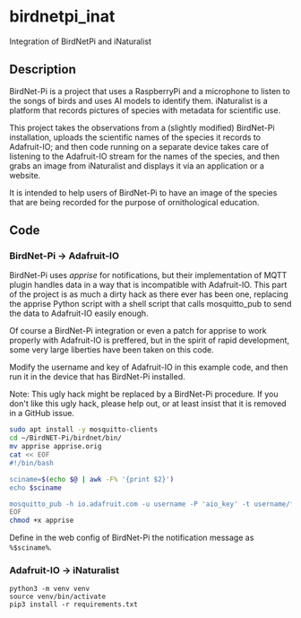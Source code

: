 # birdnetpi_inat
Integration of BirdNetPi and iNaturalist

## Description

BirdNet-Pi is a project that uses a RaspberryPi and a microphone to listen to the songs of birds and uses AI models to identify them. iNaturalist is a platform that records pictures of species with metadata for scientific use.

This project takes the observations from a (slightly modified) BirdNet-Pi installation, uploads the scientific names of the species it records to Adafruit-IO; and then code running on a separate device takes care of listening to the Adafruit-IO stream for the names of the species, and then grabs an image from iNaturalist and displays it via an application or a website.

It is intended to help users of BirdNet-Pi to have an image of the species that are being recorded for the purpose of ornithological education.

## Code

### BirdNet-Pi -> Adafruit-IO

BirdNet-Pi uses *apprise* for notifications, but their implementation of MQTT plugin handles data in a way that is incompatible with Adafruit-IO. This part of the project is as much a dirty hack as there ever has been one, replacing the apprise Python script with a shell script that calls mosquitto_pub to send the data to Adafruit-IO easily enough.

Of course a BirdNet-Pi integration or even a patch for apprise to work properly with Adafruit-IO is preffered, but in the spirit of rapid development, some very large liberties have been taken on this code.

Modify the username and key of Adafruit-IO in this example code, and then run it in the device that has BirdNet-Pi installed.

Note: This ugly hack might be replaced by a BirdNet-Pi procedure. If you don't like this ugly hack, please help out, or at least insist that it is removed in a GitHub issue.

```bash
sudo apt install -y mosquitto-clients
cd ~/BirdNET-Pi/birdnet/bin/
mv apprise apprise.orig
cat << EOF
#!/bin/bash

sciname=$(echo $@ | awk -F% '{print $2}')
echo $sciname

mosquitto_pub -h io.adafruit.com -u username -P 'aio_key' -t username/feeds/birdnetpi -m "$sciname"
EOF
chmod +x apprise
```

Define in the web config of BirdNet-Pi the notification message as ``%$sciname%``.

### Adafruit-IO -> iNaturalist

```
python3 -m venv venv
source venv/bin/activate
pip3 install -r requirements.txt
```



